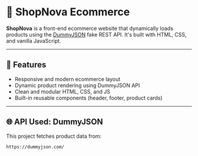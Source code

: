 # 🛒 ShopNova Ecommerce

**ShopNova** is a front-end ecommerce website that dynamically loads products using the [DummyJSON](https://dummyjson.com) fake REST API. It's built with HTML, CSS, and vanilla JavaScript.

---

## 🚀 Features

- Responsive and modern ecommerce layout
- Dynamic product rendering using DummyJSON API
- Clean and modular HTML, CSS, and JS
- Built-in reusable components (header, footer, product cards)

---

## 🌐 API Used: DummyJSON

This project fetches product data from:

```http
https://dummyjson.com/

